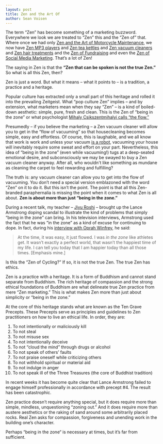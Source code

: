 ```yaml
---
layout: post
title: Zen and the Art Of
author: Sean Voisen
---
```


<span class="lead">The term “Zen”</span> has become something of a marketing buzzword. Everywhere we look we are treated to “Zen” this and the “Zen of” that. Where once we had only [Zen and the Art of Motorcycle Maintenance](http://en.wikipedia.org/wiki/Zen_and_the_Art_of_Motorcycle_Maintenance), we now have [Zen MP3 players](http://www.creative.com/products/mp3/) and [Zen tea kettles](http://www.amazon.com/Le-Creuset-Enamel--Teakettle-Marseille/dp/B007JF8W36/) and [Zen vacuum cleaners](http://www.amazon.com/Hoover-Whisper-Multi-Cyclonic-Canister-Vacuum/dp/B004XWAJIY) and [Zen hair treatments](http://www.amazon.com/Zen-Care-Miracle-Treatment-Collagen/dp/B006IFV1O0/) and the [Zen of Fundraising](http://www.amazon.com/Zen-Fundraising-Timeless-Strengthen-Relationships/dp/0787983144) and even the [Zen of Social Media Marketing](http://www.amazon.com/Zen-Social-Media-Marketing-Credibility/dp/145265509X). That’s a lot of Zen!

The saying in Zen is that the **“Zen that can be spoken is not the true Zen.”** So what is all this Zen, then?

Zen is just a word. But what it means – what it points to – is a tradition, a practice and a heritage.

Popular culture has extracted only a small part of this heritage and rolled it into the prevailing Zeitgeist. What “pop culture Zen” implies – and by extension, what marketers mean when they say “Zen” – is a kind of boiled-down aesthetic: simple, pure, fresh and clean. This is the Zen of “being in the zone” or what psychologist [Mihaly Csikszentmihalyi calls “the flow.”](http://www.amazon.com/Flow-Psychology-Experience-Mihaly-Csikszentmihalyi/dp/0061339202)

Presumedly – if you believe the marketing – a Zen vacuum cleaner will allow you to get in the “flow of vacuuming” so that housecleaning becomes simple, easy and effortless. Of course, this is laughable, and we all know that work is work and unless your vacuum [is a robot](http://en.wikipedia.org/wiki/Roomba), vacuuming your house will inevitably require some sweat and effort on your part. Nevertheless, this idea of “being in the zone” (even while vacuuming!) tugs at a deep-seated emotional desire, and subconsciously we may be swayed to buy a Zen vacuum cleaner anyway. After all, who wouldn't like something as mundane as cleaning the carpet to feel rewarding and fulfilling?

The truth is: any vacuum cleaner can allow you to get into the flow of vacuuming. You don’t need a special version emblazoned with the word “Zen” on it to do it. But this isn’t the point. The point is that all this Zen-branded paraphernalia is missing the point when it comes to what Zen is all about. **Zen is about more than just “being in the zone.”**

During a recent talk, my teacher – [Jiyu Roshi](http://www.vistazencenter.com/teacher) – brought up the Lance Armstrong doping scandal to illustrate the kind of problems that simply “being in the zone” can bring. In his television interviews, Armstrong used the fact that he was “in the zone” as a kind of excuse for continuing to dope. In fact, during his [interview with Oprah Winfrey](http://www.velonation.com/News/ID/13733/Feature-Armstrong-admits-doping-to-seven-Tour-wins-claims-2009-return-was-clean.aspx), he said:

> At the time, it was easy, it just flowed. I was *in the zone* like athletes get. It wasn’t exactly a perfect world, that wasn’t the happiest time of my life. I can tell you today that I am happier today than all those times. [Emphasis mine.]

Is this the “Zen of Cycling?” If so, it is not the true Zen. The true Zen has ethics.

Zen is a practice with a heritage. It is a form of Buddhism and cannot stand separate from Buddhism. The rich heritage of compassion and the strong ethical foundations of Buddhism are what delineate true Zen practice from mere “Zen marketing.” This is what makes Zen more than just about simplicity or “being in the zone.”

At the core of this heritage stands what are known as the Ten Grave Precepts. These Precepts serve as principles and guidelines to Zen practitioners on how to live an ethical life. In order, they are:

1. To not intentionally or maliciously kill
2. To not steal
3. To not misuse sex
4. To not intentionally deceive
5. To not “cloud the mind” through drugs or alcohol
6. To not speak of others’ faults
7. To not praise oneself while criticizing others
8. To not withhold spiritual or material aid
9. To not indulge in anger
10. To not speak ill of the Three Treasures (the core of Buddhist tradition)

In recent weeks it has become quite clear that Lance Armstrong failed to engage himself professionally in accordance with precept #4. The result has been catastrophic.

Zen practice doesn’t require anything special, but it does require more than simple, mindless, unquestioning “zoning out.” And it does require more than austere aesthetics or the raking of sand around some arbitrarily placed rocks. Real Zen asks for compassion, forgiveness and unending work in the building one’s character. 

Perhaps “being in the zone“ is necessary at times, but it’s far from sufficient.
